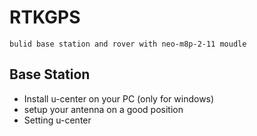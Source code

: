 # RTKGPS
    bulid base station and rover with neo-m8p-2-11 moudle


## Base Station
* Install u-center on your PC (only for windows)
* setup your antenna on a good position
* Setting u-center
    
